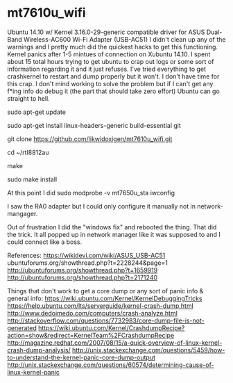 # mt7610u_wifi
Ubuntu 14.10 w/ Kernel 3.16.0-29-generic compatible driver for ASUS Dual-Band Wireless-AC600 Wi-Fi Adapter (USB-AC51)
I didn't clean up any of the warnings and I pretty much did the quickest hacks to get this functioning.
Kernel panics after 1-5 mintues of connection on Xubuntu 14.10. I spent about 15 total hours trying to get ubuntu to crap out logs or some sort of information regarding it and it just refuses. I've tried everything to get crashkernel to restart and dump properly but it won't. I don't have time for this crap. I don't mind working to solve the problem but if I can't get any f*ing info do debug it (the part that should take zero effort) Ubuntu can go straight to hell.


sudo apt-get update

sudo apt-get install linux-headers-generic build-essential git

git clone https://github.com/likwidoxigen/mt7610u_wifi.git

cd ~/rtl8812au

make

sudo make install

  

At this point I did 
sudo modprobe -v mt7650u_sta
iwconfig

I saw the RA0 adapter but I could only configure it manually not in network-mangager. 

Out of frustration I did the "windows fix" and rebooted the thing. That did the trick.
It all popped up in network manager like it was supposed to and I could connect like a boss.



References:
https://wikidevi.com/wiki/ASUS_USB-AC51
ubuntuforums.org/showthread.php?t=2228244&page=1
http://ubuntuforums.org/showthread.php?t=1659919
http://ubuntuforums.org/showthread.php?t=2171240

Things that don't work to get a core dump or any sort of panic info & general info:
https://wiki.ubuntu.com/Kernel/KernelDebuggingTricks
https://help.ubuntu.com/lts/serverguide/kernel-crash-dump.html
http://www.dedoimedo.com/computers/crash-analyze.html
http://stackoverflow.com/questions/7732983/core-dump-file-is-not-generated
https://wiki.ubuntu.com/Kernel/CrashdumpRecipe?action=show&redirect=KernelTeam%2FCrashdumpRecipe
http://magazine.redhat.com/2007/08/15/a-quick-overview-of-linux-kernel-crash-dump-analysis/
http://unix.stackexchange.com/questions/5459/how-to-understand-the-kernel-panic-core-dump-output
http://unix.stackexchange.com/questions/60574/determining-cause-of-linux-kernel-panic
